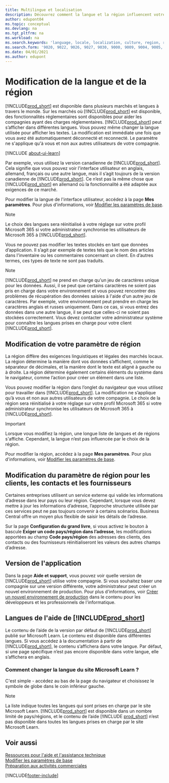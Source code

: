 ```yaml
---
title: Multilingue et localisation
description: Découvrez comment la langue et la région influencent votre expérience dans Business Central. Modifier la langue de l’interface utilisateur dans Mes paramètres.
author: edupont04
ms.topic: conceptual
ms.devlang: na
ms.tgt_pltfrm: na
ms.workload: na
ms.search.keywords: 'language, locale, localization, culture, region, regional settings'
ms.search.form: '9020, 9022, 9026, 9027, 9030, 9000, 9009, 9004, 9005, 9024, 9006, 9007, 9010, 9016, 9017'
ms.date: 04/01/2021
ms.author: edupont
---
```

# <a name="changing-language-and-region"></a>Modification de la langue et de la région

[!INCLUDE[prod_short](includes/prod_short.md)] est disponible dans plusieurs marchés et langues à travers le monde. Sur les marchés où [!INCLUDE[prod_short](includes/prod_short.md)] est disponible, des fonctionnalités réglementaires sont disponibles pour aider les compagnies ayant des charges réglementaires. [!INCLUDE[prod_short](includes/prod_short.md)] peut s’afficher dans différentes langues. Vous pouvez même changer la langue utilisée pour afficher les textes. La modification est immédiate une fois que vous avez été automatiquement déconnecté et reconnecté. Le paramètre ne s'applique qu'à vous et non aux autres utilisateurs de votre compagnie.  

[!INCLUDE [about-ui-learn](includes/about-ui-learn.md)]

Par exemple, vous utilisez la version canadienne de [!INCLUDE[prod_short](includes/prod_short.md)]. Cela signifie que vous pouvez voir l'interface utilisateur en anglais, allemand, français ou une autre langue, mais il s’agit toujours de la version canadienne de [!INCLUDE[prod_short](includes/prod_short.md)]. Ce n’est pas la même chose que [!INCLUDE[prod_short](includes/prod_short.md)] en allemand où la fonctionnalité a été adaptée aux exigences de ce marché.  

Pour modifier la langue de l'interface utilisateur, accédez à la page **Mes paramètres**. Pour plus d'informations, voir [Modifier les paramètres de base](ui-change-basic-settings.md#language). 

> [!NOTE]  
> Le choix des langues sera réinitialisé à votre réglage sur votre profil Microsoft 365 si votre administrateur synchronise les utilisateurs de Microsoft 365 à [!INCLUDE[prod_short](includes/prod_short.md)].

Vous ne pouvez pas modifier les textes stockés en tant que données d’application. Il s’agit par exemple de textes tels que le nom des articles dans l'inventaire ou les commentaires concernant un client. En d’autres termes, ces types de texte ne sont pas traduits.  

> [!NOTE]  
> [!INCLUDE[prod_short](includes/prod_short.md)] ne prend en charge qu'un jeu de caractères unique pour les données. Aussi, il se peut que certains caractères ne soient pas pris en charge dans votre environnement et vous pouvez rencontrer des problèmes de récupération des données saisies à l'aide d'un autre jeu de caractères. Par exemple, votre environnement peut prendre en charge les caractères anglais et russes uniquement. Dans ce cas, si vous entrez des données dans une autre langue, il se peut que celles-ci ne soient pas stockées correctement. Vous devez contacter votre administrateur système pour connaître les langues prises en charge pour votre client [!INCLUDE[prod_short](includes/prod_short.md)].  

## <a name="changing-your-region-setting"></a>Modification de votre paramètre de région

La région diffère des exigences linguistiques et légales des marchés locaux. La région détermine la manière dont vos données s’affichent, comme le séparateur de décimales, et la manière dont le texte est aligné à gauche ou à droite. La région détermine également certains éléments du système dans le navigateur, comme l’action pour créer un élément dans une liste.  

Vous pouvez modifier la région dans l’onglet du navigateur que vous utilisez pour travailler dans [!INCLUDE[prod_short](includes/prod_short.md)]. La modification ne s’applique qu’à vous et non aux autres utilisateurs de votre compagnie.  Le choix de la région sera réinitialisé à votre réglage sur votre profil Microsoft 365 si votre administrateur synchronise les utilisateurs de Microsoft 365 à [!INCLUDE[prod_short](includes/prod_short.md)].

> [!IMPORTANT]  
> Lorsque vous modifiez la région, une longue liste de langues et de régions s'affiche. Cependant, la langue n’est pas influencée par le choix de la région.  

Pour modifier la région, accédez à la page **Mes paramètres**. Pour plus d'informations, voir [Modifier les paramètres de base](ui-change-basic-settings.md).  

## <a name="changing-the-region-setting-for-customers-contacts-and-vendors"></a>Modification du paramètre de région pour les clients, les contacts et les fournisseurs

Certaines entreprises utilisent un service externe qui valide les informations d’adresse dans leur pays ou leur région. Cependant, lorsque vous devez mettre à jour les informations d’adresse, l’approche structurée utilisée par ces services peut ne pas toujours convenir à certains scénarios. Business Central offre un moyen plus flexible de saisir les détails de l’adresse.

Sur la page **Configuration du grand livre**, si vous activez le bouton à bascule **Exiger un code pays/région dans l’adresse**, les modifications apportées au champ **Code pays/région** des adresses des clients, des contacts ou des fournisseurs réinitialiseront les valeurs des autres champs d’adresse.

## <a name="application-version"></a>Version de l'application

Dans la page **Aide et support**, vous pouvez voir quelle version de [!INCLUDE[prod_short](includes/prod_short.md)] utilise votre compagnie. Si vous souhaitez baser une compagnie sur une version différente, votre administrateur peut créer un nouvel environnement de production. Pour plus d'informations, voir [Créer un nouvel environnement de production](/dynamics365/business-central/dev-itpro/administration/tenant-admin-center-environments#create-a-new-production-environment) dans le contenu pour les développeurs et les professionnels de l'informatique.  

## <a name="languages-of-the--help"></a>Langues de l'aide de [!INCLUDE[prod_short](includes/prod_short.md)]

Le contenu de l’aide de la version par défaut de [!INCLUDE[prod_short](includes/prod_short.md)] publié sur Microsoft Learn. Le contenu est disponible dans différentes langues. Si vous accédez à la documentation à partir de [!INCLUDE[prod_short](includes/prod_short.md)], le contenu s’affichera dans votre langue. Par défaut, si une page spécifique n’est pas encore disponible dans votre langue, elle s’affichera en anglais.

### <a name="how-do-i-change-the-language-of-the-microsoft-learn-site"></a>Comment changer la langue du site Microsoft Learn ?

C'est simple - accédez au bas de la page du navigateur et choisissez le symbole de globe dans le coin inférieur gauche.

> [!NOTE]  
> La liste indique toutes les langues qui sont prises en charge par le site Microsoft Learn. [!INCLUDE[prod_short](includes/prod_short.md)] est disponible dans un nombre limité de pays/régions, et le contenu de l’aide [!INCLUDE [prod_short](includes/prod_short.md)] n’est pas disponible dans toutes les langues prises en charge par le site Microsoft Learn.

## <a name="see-also"></a>Voir aussi

[Ressources pour l'aide et l'assistance technique](product-help-and-support.md)  
[Modifier les paramètres de base](ui-change-basic-settings.md)  
[Préparation aux activités commerciales](ui-get-ready-business.md)  


[!INCLUDE[footer-include](includes/footer-banner.md)]
